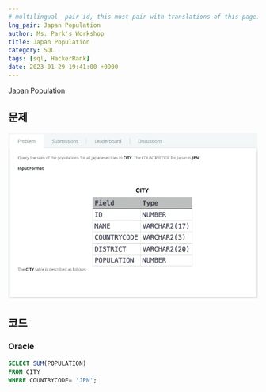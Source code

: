 ```yaml
---
# multilingual  pair id, this must pair with translations of this page. (This name must be unique)
lng_pair: Japan Population
author: Ms. Park's Workshop
title: Japan Population
category: SQL
tags: [sql, HackerRank]
date: 2023-01-29 19:41:00 +0900
---
```

<!-- 소제목 -->
<!-- outline-start -->
<a href="https://www.hackerrank.com/challenges/japan-population/problem">Japan Population</a>
<!-- outline-end -->

<h2>문제</h2>
<img src="/assets/img/posts/sql/Japan_Population.jpg" title="Japan_Population.jpg" alt="Japan_Population.jpg"/><br>

<h2>코드</h2>
<h3>Oracle</h3>

```sql
SELECT SUM(POPULATION)
FROM CITY
WHERE COUNTRYCODE= 'JPN';
```
